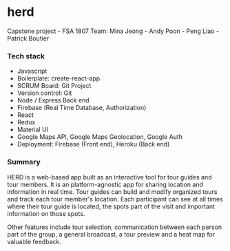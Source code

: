 # herd

Capstone project - FSA 1807
Team: Mina Jeong - Andy Poon - Peng Liao - Patrick Boutier

### Tech stack

- Javascript
- Boilerplate: create-react-app
- SCRUM Board: Git Project
- Version control: Git
- Node / Express Back end
- Firebase (Real Time Database, Authorization)
- React
- Redux
- Material UI
- Google Maps API, Google Maps Geolocation, Google Auth
- Deployment: Firebase (Front end), Heroku (Back end)

### Summary

HERD is a web-based app built as an interactive tool for tour guides and tour members.
It is an platform-agnostic app for sharing location and information in real time.
Tour guides can build and modify organized tours and track each tour member's location. Each participant can see at all times where their tour guide is located, the spots part of the visit and important
information on those spots.

Other features include tour selection, communication between each person part of the group, a general broadcast, a tour preview and a heat map for valuable feedback.
